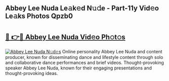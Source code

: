 ## Abbey Lee Nuda Le𝚊k𝚎d N𝚞𝚍e - Part-11y Vid𝚎o Le𝚊ks Photos Qpzb0

# <h2><a href="http://fbcbi7u.evod.top/?m=Abbey+Lee+Nuda">🔗 👉🔴 Abbey Lee Nuda Vid𝚎o Ph𝚘t𝚘s</a></h2>

[![Abbey Lee Nuda N𝚞d𝚎s](https://i.imgur.com/8V9OHl7.gif)](http://fbcbi7u.evod.top/?m=Abbey+Lee+Nuda)
Online personality Abbey Lee Nuda and content producer, known for disseminating dance and lifestyle content through solo and collaborative dance performances and brief videos. Thought-provoking speaker Abbey Lee Nuda, known for their engaging presentations and thought-provoking ideas. 
